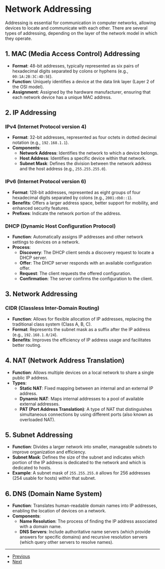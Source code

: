 # Network Addressing

Addressing is essential for communication in computer networks, allowing devices to locate and communicate with each other. There are several types of addressing, depending on the layer of the network model in which they operate.

## 1. MAC (Media Access Control) Addressing

- **Format**: 48-bit addresses, typically represented as six pairs of hexadecimal digits separated by colons or hyphens (e.g., `00:1A:2B:3C:4D:5E`).
- **Function**: Uniquely identifies a device at the data link layer (Layer 2 of the OSI model).
- **Assignment**: Assigned by the hardware manufacturer, ensuring that each network device has a unique MAC address.

## 2. IP Addressing

### IPv4 (Internet Protocol version 4)

- **Format**: 32-bit addresses, represented as four octets in dotted decimal notation (e.g., `192.168.1.1`).
- **Components**:
  - **Network Address**: Identifies the network to which a device belongs.
  - **Host Address**: Identifies a specific device within that network.
  - **Subnet Mask**: Defines the division between the network address and the host address (e.g., `255.255.255.0`).

### IPv6 (Internet Protocol version 6)

- **Format**: 128-bit addresses, represented as eight groups of four hexadecimal digits separated by colons (e.g., `2001:db8::1`).
- **Benefits**: Offers a larger address space, better support for mobility, and enhanced security features.
- **Prefixes**: Indicate the network portion of the address.

### DHCP (Dynamic Host Configuration Protocol)

- **Function**: Automatically assigns IP addresses and other network settings to devices on a network.
- **Process**:
  - **Discovery**: The DHCP client sends a discovery request to locate a DHCP server.
  - **Offer**: The DHCP server responds with an available configuration offer.
  - **Request**: The client requests the offered configuration.
  - **Confirmation**: The server confirms the configuration to the client.

## 3. Network Addressing

### CIDR (Classless Inter-Domain Routing)

- **Function**: Allows for flexible allocation of IP addresses, replacing the traditional class system (Class A, B, C).
- **Format**: Represents the subnet mask as a suffix after the IP address (e.g., `192.168.1.0/24`).
- **Benefits**: Improves the efficiency of IP address usage and facilitates better routing.

## 4. NAT (Network Address Translation)

- **Function**: Allows multiple devices on a local network to share a single public IP address.
- **Types**:
  - **Static NAT**: Fixed mapping between an internal and an external IP address.
  - **Dynamic NAT**: Maps internal addresses to a pool of available external addresses.
  - **PAT (Port Address Translation)**: A type of NAT that distinguishes simultaneous connections by using different ports (also known as overloaded NAT).

## 5. Subnet Addressing

- **Function**: Divides a larger network into smaller, manageable subnets to improve organization and efficiency.
- **Subnet Mask**: Defines the size of the subnet and indicates which portion of the IP address is dedicated to the network and which is dedicated to hosts.
- **Example**: A subnet mask of `255.255.255.0` allows for 256 addresses (254 usable for hosts) within that subnet.

## 6. DNS (Domain Name System)

- **Function**: Translates human-readable domain names into IP addresses, enabling the location of devices on a network.
- **Components**:
  - **Name Resolution**: The process of finding the IP address associated with a domain name.
  - **DNS Servers**: Include authoritative name servers (which provide answers for specific domains) and recursive resolution servers (which query other servers to resolve names).

---

- [Previous](./6-protocols.md)
- [Next](./8-security.md)